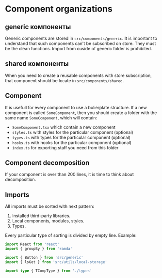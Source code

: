 # Component organizations

## generic компоненты

Generic components are stored in `src/components/generic`. It is important to
understand that such components can't be subscribed on store. They must be the
clean functions.
Import from ouside of generic folder is prohibited.

## shared компоненты

When you need to create a reusable components with store subscription, that
component should be locate in `src/components/shared`.

## Component

It is usefull for every component to use a bolierplate structure.
If a new component is called `SomeComponent`, then you should create a folder
with the same name `SomeComponent`, which will contain:

- `SomeComponent.tsx` which contain a new component
- `styles.ts` with styles for the particular component (optional)
- `types.ts` with types for the particular component (optional)
- `hooks.ts` with hooks for the particular component (optional)
- `index.ts` for exporting staff you need from this folder

## Component decomposition

If your component is over than 200 lines, it is time to think about
decomposition.

## Imports

All imports must be sorted with next pattern:

1. Installed third-party libraries.
2. Local components, modules, styles.
3. Types.

Every particular type of sorting is divided by empty line. Example:

```ts
import React from 'react'
import { groupBy } from 'ramda'

import { Button } from 'src/generic'
import { lsGet } from 'src/utils/local-storage'

import type { TCompType } from './types'
```
